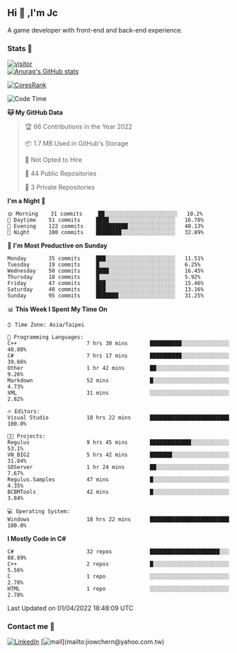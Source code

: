 ## Hi 👋 ,I'm Jc  

A game developer with front-end and back-end experience.  

### Stats  📝
[![visitor](https://visitor-badge.glitch.me/badge?page_id=jiowchern.jiowchern&style=flat-square&color=0088cc)](https://visitor-badge.glitch.me/badge?page_id=jiowchern.jiowchern&style=flat-square&color=0088cc)  
[![Anurag's GitHub stats](https://github-readme-stats.vercel.app/api?username=jiowchern&count_private=true&&show_icons=true)](https://github.com/anuraghazra/github-readme-stats)  
<!-- [![trophy](https://github-profile-trophy.vercel.app/?username=jiowchern)](https://github.com/ryo-ma/github-profile-trophy)   -->
[![CoresRank](https://cr-ss-service.azurewebsites.net/api/ScreenShot?widget=summary&username=jiowchern)](https://cr-ss-service.azurewebsites.net/api/ScreenShot?widget=summary&username=jiowchern)


<!--START_SECTION:waka-->
![Code Time](http://img.shields.io/badge/Code%20Time-265%20hrs%2058%20mins-blue)

**🐱 My GitHub Data** 

> 🏆 66 Contributions in the Year 2022
 > 
> 📦 1.7 MB Used in GitHub's Storage 
 > 
> 🚫 Not Opted to Hire
 > 
> 📜 44 Public Repositories 
 > 
> 🔑 3 Private Repositories  
 > 
**I'm a Night 🦉** 

```text
🌞 Morning    31 commits     ██░░░░░░░░░░░░░░░░░░░░░░░   10.2% 
🌆 Daytime    51 commits     ████░░░░░░░░░░░░░░░░░░░░░   16.78% 
🌃 Evening    122 commits    ██████████░░░░░░░░░░░░░░░   40.13% 
🌙 Night      100 commits    ████████░░░░░░░░░░░░░░░░░   32.89%

```
📅 **I'm Most Productive on Sunday** 

```text
Monday       35 commits     ███░░░░░░░░░░░░░░░░░░░░░░   11.51% 
Tuesday      19 commits     █░░░░░░░░░░░░░░░░░░░░░░░░   6.25% 
Wednesday    50 commits     ████░░░░░░░░░░░░░░░░░░░░░   16.45% 
Thursday     18 commits     █░░░░░░░░░░░░░░░░░░░░░░░░   5.92% 
Friday       47 commits     ███░░░░░░░░░░░░░░░░░░░░░░   15.46% 
Saturday     40 commits     ███░░░░░░░░░░░░░░░░░░░░░░   13.16% 
Sunday       95 commits     ███████░░░░░░░░░░░░░░░░░░   31.25%

```


📊 **This Week I Spent My Time On** 

```text
⌚︎ Time Zone: Asia/Taipei

💬 Programming Languages: 
C++                      7 hrs 30 mins       ██████████░░░░░░░░░░░░░░░   40.88% 
C#                       7 hrs 17 mins       ██████████░░░░░░░░░░░░░░░   39.66% 
Other                    1 hr 42 mins        ██░░░░░░░░░░░░░░░░░░░░░░░   9.26% 
Markdown                 52 mins             █░░░░░░░░░░░░░░░░░░░░░░░░   4.73% 
XML                      31 mins             ░░░░░░░░░░░░░░░░░░░░░░░░░   2.82%

🔥 Editors: 
Visual Studio            18 hrs 22 mins      █████████████████████████   100.0%

🐱‍💻 Projects: 
Regulus                  9 hrs 45 mins       █████████████░░░░░░░░░░░░   53.1% 
VN_BIG2                  5 hrs 42 mins       ███████░░░░░░░░░░░░░░░░░░   31.04% 
SDServer                 1 hr 24 mins        ██░░░░░░░░░░░░░░░░░░░░░░░   7.67% 
Regulus.Samples          47 mins             █░░░░░░░░░░░░░░░░░░░░░░░░   4.35% 
BCBMTools                42 mins             █░░░░░░░░░░░░░░░░░░░░░░░░   3.84%

💻 Operating System: 
Windows                  18 hrs 22 mins      █████████████████████████   100.0%

```

**I Mostly Code in C#** 

```text
C#                       32 repos            ██████████████████████░░░   88.89% 
C++                      2 repos             █░░░░░░░░░░░░░░░░░░░░░░░░   5.56% 
C                        1 repo              ░░░░░░░░░░░░░░░░░░░░░░░░░   2.78% 
HTML                     1 repo              ░░░░░░░░░░░░░░░░░░░░░░░░░   2.78%

```



 Last Updated on 01/04/2022 18:48:09 UTC
<!--END_SECTION:waka-->



### Contact me 💬
[![LinkedIn](https://img.shields.io/badge/-JiowchernChen-0077B5?style==flat-square&logo=LinkedIn&logoColor=white)](https://www.linkedin.com/in/jiowchern-chen-4aaa90b7/) [![mail](https://img.shields.io/badge/-jiowchern%40yahoo.com.tw-blueviolet?style=flat-square&logo=yahoo!)](mailto:jiowchern@yahoo.com.tw)    

<!-- [![Linkedin Badge](https://img.shields.io/badge/-LinkedIn-blue?style=flat-square&logo=Linkedin&logoColor=white&link=https://www.linkedin.com/in/jiowchern-chen-4aaa90b7/)](https://www.linkedin.com/in/jiowchern-chen-4aaa90b7/) -->


<!--
**jiowchern/jiowchern** is a ✨ _special_ ✨ repository because its `README.md` (this file) appears on your GitHub profile.

Here are some ideas to get you started:

- 🔭 I’m currently working on ...
- 🌱 I’m currently learning ...
- 👯 I’m looking to collaborate on ...
- 🤔 I’m looking for help with ...
- 💬 Ask me about ...
- 📫 How to reach me: ...
- 😄 Pronouns: ...
- ⚡ Fun fact: ...
-->
